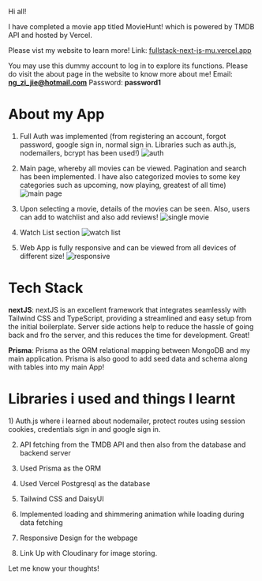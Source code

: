 Hi all!

I have completed a movie app titled MovieHunt! which is powered by TMDB API and hosted by Vercel.

Please vist my website to learn more! Link: [fullstack-next-js-mu.vercel.app](https://fullstack-next-js-mu.vercel.app/)

You may use this dummy account to log in to explore its functions. Please do visit the about page in the website to know more about me!
Email: **ng_zi_jie@hotmail.com**
Password: **password1**

<h1 className="underline">About my App</h1>

1) Full Auth was implemented (from registering an account, forgot password, google sign in, normal sign in. Libraries such as auth.js, nodemailers, bcrypt has been used!)
![auth](https://github.com/ngzijie1989/fullstackNextJS/assets/152587020/6cd8dfc6-b47c-454b-94bb-35569cc53acb)

2) Main page, whereby all movies can be viewed. Pagination and search has been implemented. I have also categorized movies to some key categories such as upcoming, now playing, greatest of all time)
![main page](https://github.com/ngzijie1989/fullstackNextJS/assets/152587020/5dbae370-51a4-4263-a34f-713cf711433a)
    
3) Upon selecting a movie, details of the movies can be seen. Also, users can add to watchlist and also add reviews!
![single movie](https://github.com/ngzijie1989/fullstackNextJS/assets/152587020/7d2162ae-bf19-4ab6-94c6-85a3cdbb9d49)

4) Watch List section
![watch list](https://github.com/ngzijie1989/fullstackNextJS/assets/152587020/e89984a8-ad21-4cc4-9335-8e5b64e1084c)

   
5) Web App is fully responsive and can be viewed from all devices of different size!
![responsive](https://github.com/ngzijie1989/fullstackNextJS/assets/152587020/f5f17c95-9c98-4d8c-972b-ed717afe079c)

<h1 className="underline">Tech Stack</h1>

**nextJS**: nextJS is an excellent framework that integrates seamlessly with Tailwind CSS and TypeScript, providing a streamlined and easy setup from the initial boilerplate. Server side actions help to reduce the hassle of going back and fro the server, and this reduces the time for development. Great!

**Prisma**: Prisma as the ORM relational mapping between MongoDB and my main application. Prisma is also good to add seed data and schema along with tables into my main App!

<h1 className="underline">Libraries i used and things I learnt</h1>
1) Auth.js where i learned about nodemailer, protect routes using session cookies, credentials sign in and google sign in. 
 
2) API fetching from the TMDB API and then also from the database and backend server
    
3) Used Prisma as the ORM
    
4) Used Vercel Postgresql as the database
    
5) Tailwind CSS and DaisyUI
    
6) Implemented loading and shimmering animation while loading during data fetching
     
7) Responsive Design for the webpage
     
8) Link Up with Cloudinary for image storing.

Let me know your thoughts!

